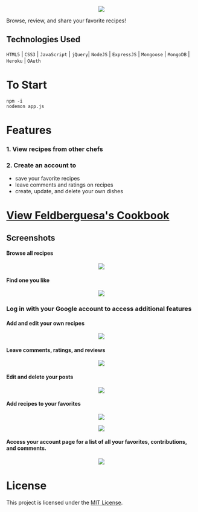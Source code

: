 <a href="https://feldberguesa-cookbook.herokuapp.com/" target="_blank">
    <p align="center">
        <img align="center" src="https://i.imgur.com/d4aw3xy.jpg">
    </p>
</a>

Browse, review, and share your favorite recipes!

## Technologies Used

`HTML5` | `CSS3` | `JavaScript` | `jQuery`| `NodeJS` | `ExpressJS` | `Mongoose` | `MongoDB` | `Heroku` | `OAuth`

# To Start

```
npm -i
nodemon app.js
```
# Features

### 1. View recipes from other chefs
### 2. Create an account to
* save your favorite recipes
* leave comments and ratings on recipes
* create, update, and delete your own dishes

# <a href="https://feldberguesa-cookbook.herokuapp.com/" target="_blank">View Feldberguesa's Cookbook</a>

## Screenshots

#### Browse all recipes

<p align="center">
    <img align="center" src="https://imgur.com/5lBj5mfl.png">
</p>

#### Find one you like

<p align="center">
    <img align="center" src="https://imgur.com/hqNkAkOl.png">
</p>

### Log in with your Google account to access additional features

#### Add and edit your own recipes

<p align="center">
    <img align="center" src="https://imgur.com/ltlHUbZl.png">
</p>

#### Leave comments, ratings, and reviews

<p align="center">
    <img align="center" src="https://imgur.com/WsyTZ3jl.png">
</p>

#### Edit and delete your posts

<p align="center">
    <img align="center" src="https://imgur.com/RWbylXHl.png">
</p>

#### Add recipes to your favorites

<p align="center">
    <img src="https://imgur.com/D0FN9Utl.png">
</p>
<p align="center">
    <img src="https://imgur.com/X0rC8APl.png">
</p>

#### Access your account page for a list of all your favorites, contributions, and comments.

<p align="center">
    <img align="center" src="https://imgur.com/QCjJAsIl.png">
</p>

# License

This project is licensed under the [MIT License](LICENSE.md).
